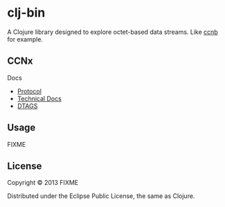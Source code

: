 # clj-bin

A Clojure library designed to explore octet-based data streams.  Like [ccnb](http://www.ccnx.org/documentation/protocol/ccnx-protocol-2/ccnx-binary-encoding-ccnb/) for example.

## CCNx

Docs
- [Protocol](http://www.ccnx.org/documentation/protocol/ccnx-protocol-2/)
- [Technical Docs](http://www.ccnx.org/releases/latest/doc/technical/)
- [DTAGS](http://www.ccnx.org/releases/latest/doc/technical/DTAG.html)

## Usage

FIXME

## License

Copyright © 2013 FIXME

Distributed under the Eclipse Public License, the same as Clojure.
